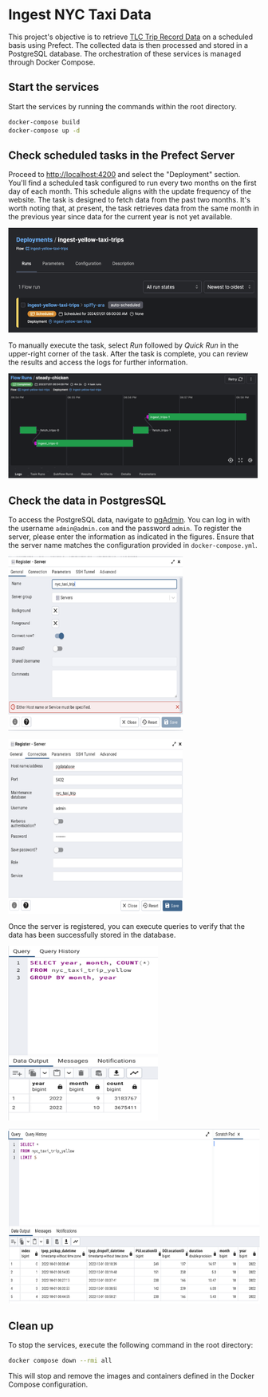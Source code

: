# Ingest NYC Taxi Data

This project's objective is to retrieve [TLC Trip Record Data](https://www.nyc.gov/site/tlc/about/tlc-trip-record-data.page) on a scheduled basis using Prefect. The collected data is then processed and stored in a PostgreSQL database. The orchestration of these services is managed through Docker Compose.

## Start the services

Start the services by running the commands within the root directory.

```bash
docker-compose build
docker-compose up -d
```

## Check scheduled tasks in the Prefect Server

Proceed to [http://localhost:4200](http://localhost:4200) and select the "Deployment" section. You'll find a scheduled task configured to run every two months on the first day of each month. This schedule aligns with the update frequency of the website. The task is designed to fetch data from the past two months. It's worth noting that, at present, the task retrieves data from the same month in the previous year since data for the current year is not yet available.

<img src="./images/schedule.png" alt="schedule" height="210" width="500"/></p>

To manually execute the task, select *Run* followed by *Quick Run* in the upper-right corner of the task. After the task is complete, you can review the results and access the logs for further information.

<img src="./images/task_result.png" alt="task_result" height="210" width="500"/></p>

## Check the data in PostgresSQL

To access the PostgreSQL data, navigate to [pgAdmin](http://localhost:8080). You can log in with the username `admin@admin.com` and the password `admin`. To register the server, please enter the information as indicated in the figures. Ensure that the server name matches the configuration provided in `docker-compose.yml`.

<img src="./images/pgadmin1.png" alt="pdadmin1" height="350" width="350"/></p>
<img src="./images/pgadmin2.png" alt="pgadmin2" height="350" width="350"/></p>

Once the server is registered, you can execute queries to verify that the data has been successfully stored in the database.

<img src="./images/query1.png" alt="query1" height="350" width="300"/></p>
<img src="./images/query2.png" alt="query2" height="350" width="550"/></p>

## Clean up

To stop the services, execute the following command in the root directory:

```bash
docker compose down --rmi all
```

This will stop and remove the images and containers defined in the Docker Compose configuration.
